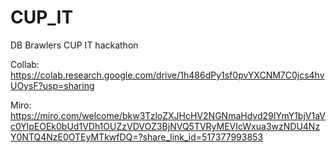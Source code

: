 # CUP_IT
DB Brawlers CUP IT hackathon

Collab: https://colab.research.google.com/drive/1h486dPy1sf0pvYXCNM7C0jcs4hvUOysF?usp=sharing

Miro: https://miro.com/welcome/bkw3TzloZXJHcHV2NGNmaHdvd29IYmY1bjV1aVc0YlpEOEk0bUd1VDh1OUZzVDVOZ3BjNVQ5TVRyMEVIcWxua3wzNDU4NzY0NTQ4NzE0OTEyMTkwfDQ=?share_link_id=517377993853
